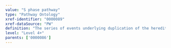 ```yaml
---
value: "S phase pathway"
type: "Pathway Ontology"
xref-identifier: "0000089"
xref-dataSource: "PW"
definition: "The series of events underlying duplication of the hereditary material of the cell, formation of two copies of the chromosome."
level: "Level 4+"
parents: ['0000086']
---
```

